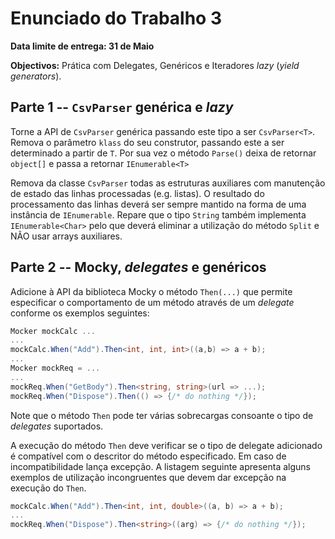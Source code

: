 # Enunciado do Trabalho 3

**Data limite de entrega: 31 de Maio**

**Objectivos:** Prática com Delegates, Genéricos e Iteradores _lazy_ (_yield generators_).

## Parte 1 --  `CsvParser` genérica e _lazy_

Torne a API de `CsvParser` genérica passando este tipo a ser `CsvParser<T>`.
Remova o parâmetro `klass` do seu construtor, passando este a ser determinado a
partir de `T`.
Por sua vez o método `Parse()` deixa de retornar `object[]` e passa a retornar
`IEnumerable<T>`

Remova da classe `CsvParser` todas as estruturas auxiliares com manutenção de
estado das linhas processadas (e.g. listas). O resultado do processamento das
linhas deverá ser sempre mantido na forma de uma instância de `IEnumerable`.
Repare que o tipo `String` também implementa `IEnumerable<Char>` pelo que deverá
eliminar a utilização do método `Split` e NÃO usar arrays auxiliares.

## Parte 2 --  Mocky, _delegates_ e genéricos

Adicione à API da biblioteca Mocky o método `Then(...)` que permite especificar
o comportamento de um método através de um _delegate_ conforme os exemplos
seguintes:

```csharp
Mocker mockCalc ...
...
mockCalc.When("Add").Then<int, int, int>((a,b) => a + b);
...
Mocker mockReq = ...
...
mockReq.When("GetBody").Then<string, string>(url => ...);
mockReq.When("Dispose").Then(() => {/* do nothing */});
```

Note que o método `Then` pode ter várias sobrecargas consoante o tipo de
_delegates_ suportados.

A execução do método `Then` deve verificar se o tipo de delegate adicionado é
compatível com o descritor do método especificado. Em caso de incompatibilidade
lança excepção. A listagem seguinte apresenta alguns exemplos de utilização
incongruentes que devem dar excepção na execução do `Then`.

```csharp
mockCalc.When("Add").Then<int, int, double>((a, b) => a + b);
...
mockReq.When("Dispose").Then<string>((arg) => {/* do nothing */});
```
